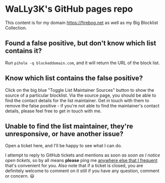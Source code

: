# WaLLy3K's GitHub pages repo
This content is for my domain https://firebog.net as well as my Big Blocklist Collection.

## Found a false positive, but don't know which list contains it?
Run `pihole -q blockeddomain.com`, and it will return the URL of the block list.

## Know which list contains the false positive?
Click on the big blue "Toggle List Maintainer Sources" button to show the source of a particular blocklist. Via the source page, you should be able to find the contact details for the list maintainer. Get in touch with them to remove the false positive - if you're not able to find the maintainer's contact details, please feel free to get in touch with me.

## Unable to find the list maintainer, they're unresponsive, or have another issue?
Open a ticket here, and I'll be happy to see what I can do.

I attempt to reply to GitHub tickets and mentions as soon <i>as soon as I notice open tickets</i>, so by all means __please__ ping me <a href="https://firebog.net/about">anywhere else that I frequent</a> that's convenient for you. Also note that if a ticket is closed, you are definitely welcome to comment on it still if you have any question, comment or concern. :smiley:

